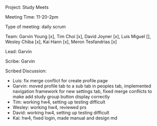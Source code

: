 Project: Study Meets

Meeting Time: 11-20-2pm

Type of meeting: daily scrum

Team: Garvin Young [x], Tim Choi [x], David Joyner [x], Luis Miguel [], Wesley Chiba [x], Kai Hann [x], Meron Tesfandrias [x]

Lead: Garvin

Scribe: Garvin

Scribed Discussion:

* Luis: fix merge conflict for create profile page
* Garvin: moved profile tab to a sub tab in peoples tab, implemented navigation framework for new settings tab, fixed merge conflicts to make add study group button display correctly
* Tim: working hw4, setting up testing difficult
* Wesley: working hw4, reviewed prs
* David: working hw4, setting up testing difficult
* Kai: hw4, fixed login, made manual and design md
